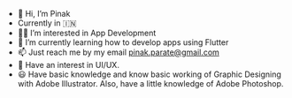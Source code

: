 - 👋 Hi, I’m Pinak
- Currently in 🇮🇳
- 👨‍💻 I’m interested in App Development 
- 🌱 I’m currently learning how to develop apps using Flutter
- 📫 Just reach me by my email pinak.parate@gmail.com
- 👀 Have an interest in UI/UX.
- 😃 Have basic knowledge and know basic working of Graphic Designing with Adobe Illustrator. Also, have a little knowledge of Adobe Photoshop.


<!---
PinskyLabs/PinskyLabs is a ✨ special ✨ repository because its `README.md` (this file) appears on your GitHub profile.
You can click the Preview link to take a look at your changes.
--->
